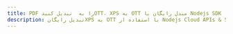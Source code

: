 ---title: PDF را به  تبدیل کنیدOTT، XPS به OTT مبدل رایگان یا Nodejs SDKdescription: تبدیل رایگانXPS به OTT با استفاده از Nodejs Cloud APIs & SDK همچنین اسناد PDF را در Cloud ایجاد، ویرایش و رندر کنید.---
